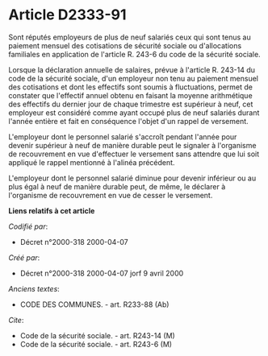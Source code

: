 # Article D2333-91

Sont réputés employeurs de plus de neuf salariés ceux qui sont tenus au paiement mensuel des cotisations de sécurité sociale
ou d'allocations familiales en application de l'article R. 243-6 du code de la sécurité sociale.

Lorsque la déclaration annuelle de salaires, prévue à l'article R. 243-14 du code de la sécurité sociale, d'un employeur non
tenu au paiement mensuel des cotisations et dont les effectifs sont soumis à fluctuations, permet de constater que l'effectif
annuel obtenu en faisant la moyenne arithmétique des effectifs du dernier jour de chaque trimestre est supérieur à neuf, cet
employeur est considéré comme ayant occupé plus de neuf salariés durant l'année entière et fait en conséquence l'objet d'un
rappel de versement.

L'employeur dont le personnel salarié s'accroît pendant l'année pour devenir supérieur à neuf de manière durable peut le
signaler à l'organisme de recouvrement en vue d'effectuer le versement sans attendre que lui soit appliqué le rappel
mentionné à l'alinéa précédent.

L'employeur dont le personnel salarié diminue pour devenir inférieur ou au plus égal à neuf de manière durable peut, de même,
le déclarer à l'organisme de recouvrement en vue de cesser le versement.

**Liens relatifs à cet article**

_Codifié par_:

  - Décret n°2000-318 2000-04-07

_Créé par_:

  - Décret n°2000-318 2000-04-07 jorf 9 avril 2000

_Anciens textes_:

  - CODE DES COMMUNES. - art. R233-88 (Ab)

_Cite_:

  - Code de la sécurité sociale. - art. R243-14 (M)
  - Code de la sécurité sociale. - art. R243-6 (M)
